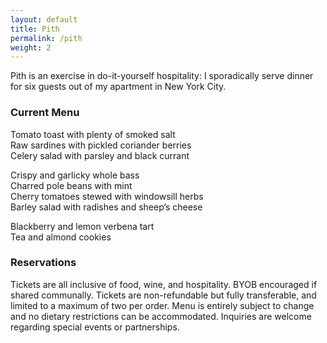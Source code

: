 ```yaml
---
layout: default
title: Pith
permalink: /pith
weight: 2
---
```


Pith is an exercise in do-it-yourself hospitality: I sporadically serve dinner for six guests out of my apartment in New York City.

### Current Menu
Tomato toast with plenty of smoked salt  
Raw sardines with pickled coriander berries  
Celery salad with parsley and black currant  

Crispy and garlicky whole bass  
Charred pole beans with mint  
Cherry tomatoes stewed with windowsill herbs  
Barley salad with radishes and sheep’s cheese  

Blackberry and lemon verbena tart  
Tea and almond cookies

### Reservations
Tickets are all inclusive of food, wine, and hospitality. BYOB encouraged if shared communally. Tickets are non-refundable but fully transferable, and limited to a maximum of two per order. Menu is entirely subject to change and no dietary restrictions can be accommodated. Inquiries are welcome regarding special events or partnerships.
